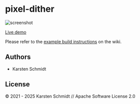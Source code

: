 # pixel-dither

![screenshot](https://raw.githubusercontent.com/thi-ng/umbrella/develop/assets/examples/pixel-dither.jpg)

[Live demo](http://demo.thi.ng/umbrella/pixel-dither/)

Please refer to the [example build instructions](https://github.com/thi-ng/umbrella/wiki/Example-build-instructions) on the wiki.

## Authors

- Karsten Schmidt

## License

&copy; 2021 - 2025 Karsten Schmidt // Apache Software License 2.0
